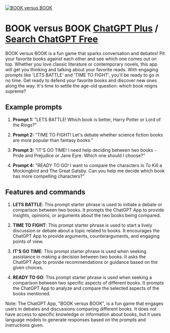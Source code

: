 
[![BOOK versus BOOK](https://files.oaiusercontent.com/file-fQRvrTjqB2ji6nPqs2mhia4Q?se=2123-10-17T23%3A40%3A53Z&sp=r&sv=2021-08-06&sr=b&rscc=max-age%3D31536000%2C%20immutable&rscd=attachment%3B%20filename%3Dda905639-e8c6-4eca-a4f3-4531cdca7298.png&sig=bScgwqaFkUIi5LQydgEpzwB00K8i0keigAr2/kPWs0o%3D)](https://chat.openai.com/g/g-mGkyjnxUy-book-versus-book)

# BOOK versus BOOK [ChatGPT Plus](https://chat.openai.com/g/g-mGkyjnxUy-book-versus-book) / [Search ChatGPT Free](https://gptcall.net/index.html#/?search=BOOK%20versus%20BOOK)

BOOK versus BOOK is a fun game that sparks conversation and debates! Pit your favorite books against each other and see which one comes out on top. Whether you love classic literature or contemporary novels, this app will get you thinking and talking about your favorite reads. With engaging prompts like 'LETS BATTLE' and 'TIME TO FIGHT', you'll be ready to go in no time. Get ready to defend your favorite books and discover new ones along the way. It's time to settle the age-old question: which book reigns supreme?

## Example prompts

1. **Prompt 1:** "LETS BATTLE! Which book is better, Harry Potter or Lord of the Rings?"

2. **Prompt 2:** "TIME TO FIGHT! Let's debate whether science fiction books are more popular than fantasy books."

3. **Prompt 3:** "IT'S GO TIME! I need help deciding between two books - Pride and Prejudice or Jane Eyre. Which one should I choose?"

4. **Prompt 4:** "READY TO GO! I want to compare the characters in To Kill a Mockingbird and The Great Gatsby. Can you help me decide which book has more compelling characters?"

## Features and commands

1. **LETS BATTLE**: This prompt starter phrase is used to initiate a debate or comparison between two books. It prompts the ChatGPT App to provide insights, opinions, or arguments about the two books being compared.

2. **TIME TO FIGHT**: This prompt starter phrase is used to start a lively discussion or debate about a topic related to books. It encourages the ChatGPT App to provide arguments, counterarguments, and engaging points of view.

3. **IT'S GO TIME**: This prompt starter phrase is used when seeking assistance in making a decision between two books. It asks the ChatGPT App to provide recommendations or guidance based on the given choices.

4. **READY TO GO**: This prompt starter phrase is used when seeking a comparison between two specific aspects of different books. It prompts the ChatGPT App to analyze and compare the selected aspects of the books mentioned.

Note: The ChatGPT App, "BOOK versus BOOK", is a fun game that engages users in debates and discussions comparing different books. It does not have access to specific knowledge or information about books, but it uses language models to generate responses based on the prompts and instructions given.


